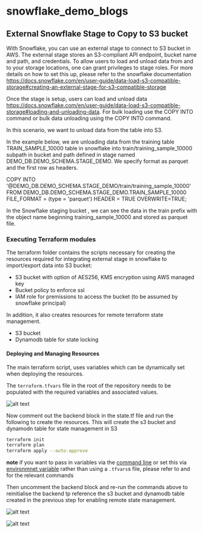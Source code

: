 # snowflake_demo_blogs


## External Snowflake Stage to Copy to S3 bucket

With Snowflake, you can use an external stage to connect to S3 bucket in AWS. The external stage stores an S3-compliant API endpoint, bucket name and path, and credentials. To allow users to load and unload data from and to your storage locations, one can grant privileges to stage roles. For more details on how to set this up, please refer to the snowflake documentation https://docs.snowflake.com/en/user-guide/data-load-s3-compatible-storage#creating-an-external-stage-for-s3-compatible-storage


Once the stage is setup, users can load and unload data https://docs.snowflake.com/en/user-guide/data-load-s3-compatible-storage#loading-and-unloading-data.  For bulk loading  use the COPY INTO <table> command or bulk data unloading using the COPY INTO <location> command. 

In this scenario, we want to unload data from the table into S3. 

In the example below, we are unloading data from the training table TRAIN_SAMPLE_10000 table in snowflake into train/training_sample_10000  subpath in bucket and path defined in stage named DEMO_DB.DEMO_SCHEMA.STAGE_DEMO. We specify format as parquet and the first row as headers.

COPY INTO '@DEMO_DB.DEMO_SCHEMA.STAGE_DEMO/train/training_sample_10000'
FROM DEMO_DB.DEMO_SCHEMA.STAGE_DEMO.TRAIN_SAMPLE_10000
FILE_FORMAT = (type = 'parquet')
HEADER = TRUE
OVERWRITE=TRUE;


In the Snowflake staging bucket , we can see the data in the train prefix with the object name beginning training_sample_10000 and stored as parquet file.

### Executing Terraform modules


The terraform folder contains the scripts necessary for creating the resources required for integrating external stage in snowflake to import/export data  into S3 bucket: 

* S3 bucket with option of AES256, KMS encryption using AWS managed key  
* Bucket policy to enforce ssl
* IAM role for premissions to access the bucket (to be assumed by snowflake principal)

In addition, it also creates resources  for remote terraform state management.

* S3 bucket 
* Dynamodb table for state locking


#### Deploying and Managing Resources

The main terraform script, uses variables which can be dynamically set when deploying the resources. 

The `terraform.tfvars` file in the root of the repository needs to be populated with the required variables and associated values. 

![alt text](screenshots/tfvars.png)


Now comment out the backend block in the state.tf file and run the following to create the resources. This will create the s3 bucket and dynamodn table for state management in S3

```bash
terraform init
terraform plan
terraform apply --auto-approve
```

**note** if you want to pass in variables via the [command line](https://developer.hashicorp.com/terraform/language/values/variables#variables-on-the-command-line) or set this via [environmnet variable](https://developer.hashicorp.com/terraform/language/values/variables#environment-variables) rather than using a `.tfvars`s file, please refer to  and  for the relevant commands 


Then uncomment the backend block and  re-run the commands above to reinitialise the backend tp reference the s3 bucket and dynamodb table created in the previous step for enabling remote state management.

![alt text](screenshots/tf-apply1.png)

![alt text](screenshots/tf-apply2.png)

